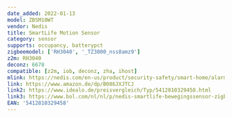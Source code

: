 ```yaml
---
date_added: 2022-01-13
model: ZBSM10WT
vendor: Nedis
title: SmartLife Motion Sensor
category: sensor
supports: occupancy, batterypct
zigbeemodel: ['RH3040', '_TZ3000_nss8amz9']
z2m: RH3040
deconz: 6678
compatible: [z2m, iob, deconz, zha, ihost]
mlink: https://nedis.com/en-us/product/security-safety/smart-home/alarm/550726145/smartlife-motion-sensor-zigbee-30-battery-powered-ip20-detector-angle-120-0-detector-range-5-m-max-battery-life-12-months-android-ios-white
link: https://www.amazon.de/dp/B086JXJTCJ
link2: https://www.idealo.de/preisvergleich/Typ/5412810329458.html
link3: https://www.bol.com/nl/nl/p/nedis-smartlife-bewegingssensor-zigbee-3-0-batterij-gevoed-ip20-detectiehoek-120-detectiebereik-5-m-max-batterijduur-12-maanden-android-ios-wit/9300000006229580/
EAN: '5412810329458'
---
```

